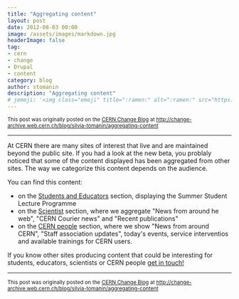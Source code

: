 ```yaml
---
title: "Aggregating content"
layout: post
date: 2012-08-03 00:00
image: /assets/images/markdown.jpg
headerImage: false
tag:
- cern
- change
- Drupal
- content
category: blog
author: stomanin
description: "Aggregating content"
# jemoji: '<img class="emoji" title=":ramen:" alt=":ramen:" src="https://assets.github.com/images/icons/emoji/unicode/1f35c.png" height="20" width="20" align="absmiddle">'
---
```


<small>This post was originally posted on the [CERN Change Blog](https://web.archive.org/web/20161102015242/http://change.web.cern.ch/) at <http://change-archive.web.cern.ch/blog/silvia-tomanin/aggregating-content></small>

---


At CERN there are many sites of interest that live and are maintained beyond the public site.
If you had a look at the new beta, you problaly noticed that some of the content displayed has been aggregated from other sites. The way we categorize this content depends on the audience.

You can find this content:

- on the [Students and Educators](https://cern.ch/students-educators) section, displaying the Summer Student Lecture Programme
- on the [Scientist](https://cern.ch/scientists) section, where we aggregate "News from around he web", "CERN Courier news" and "Recent publications"
- on the [CERN people](https://cern.ch/cern-people) section, where we show "News from around CERN", "Staff association updates", today's events, service interventios and available trainings for CERN users.

If you know other sites producing content that could be interesting for students, educators, scientists or CERN people [get in touch!](mailto:web-team-editors@cern.ch?subject=Aggregation%20of%20content%20on%20the%20new%20Public%20site)


---

<small>This post was originally posted on the [CERN Change Blog](https://web.archive.org/web/20161102015242/http://change.web.cern.ch/) at <http://change-archive.web.cern.ch/blog/silvia-tomanin/aggregating-content></small>

